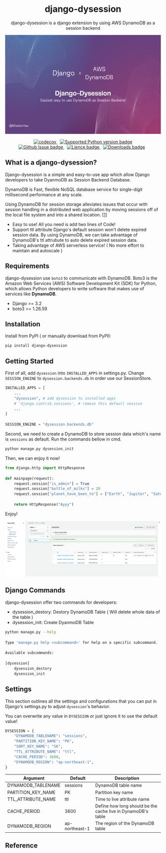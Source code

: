 <div align="center">
<h1>django-dysession</h1>
<p>django-dysession is a django extension by using AWS DynamoDB as a session backend</p>
<img src="asset/banner.png" alt="django-dysession" width="640" height="320" />
<!-- <img src="https://socialify.git.ci/MissterHao/django-dysession/image?description=1&font=Source%20Code%20Pro&language=1&name=1&owner=1&pattern=Plus&stargazers=1&theme=Light" alt="django-dysession" width="640" height="320" /> -->

<p align="center" >
<!-- First line -->
<a href="https://codecov.io/gh/MissterHao/django-dysession" style="margin-right: 8px;">
<img src="https://img.shields.io/codecov/c/gh/MissterHao/django-dysession?style=for-the-badge&token=M0U87NR9KI&logo=Codecov" alt="codecov" />
</a>
<a href="https://github.com/MissterHao/django-dysession">
<img src="https://img.shields.io/pypi/pyversions/django-dysession?style=for-the-badge&logo=Python" alt="Supported Python version badge" >
</a>
<br>
<!-- Second line -->
<a href="https://github.com/MissterHao/django-dysession" style="margin-right: 8px;">
<img src="https://img.shields.io/github/issues/MissterHao/django-dysession?style=for-the-badge" alt="Github Issue badge" />
</a>
<a href="https://github.com/MissterHao/django-dysession" style="margin-right: 8px;">
<img src="https://img.shields.io/github/license/MissterHao/django-dysession?style=for-the-badge" alt="Lience badge" />
</a>
<a href="https://github.com/MissterHao/django-dysession" style="margin-right: 8px;">
<img src="https://img.shields.io/pypi/dm/django-dysession?logo=python&style=for-the-badge" alt="Downloads badge" />
</a>
<br>
</p>
</div>


## What is a django-dysession?

Django-dysession is a simple and easy-to-use app which allow Django developers to take DyanmoDB as Session Backend Database.

DynamoDB is Fast, flexible NoSQL database service for single-digit millisecond performance at any scale.

Using DynamoDB for session storage alleviates issues that occur with session handling in a distributed web application by moving sessions off of the local file system and into a shared location. [[1]]

+ Easy to use! All you need is add two lines of Code!
+ Support ttl attribute
  Django's default session won't delete expired session data.
  By using DynamoDB, we can take advantage of DynamoDB's ttl attrubute to auto delete expired session data.
+ Taking advantage of AWS serverless service! ( No more effort to maintain and autoscale )


## Requirements
django-dysession use `boto3` to communicate with DynamoDB.
Boto3 is the Amazon Web Services (AWS) Software Development Kit (SDK) for Python, which allows Python developers to write software that makes use of services like **DynamoDB**.

+ Django >= 3.2
+ boto3 >= 1.26.59

## Installation

Install from PyPI ( or manually download from PyPI):
```bash
pip install django-dysession
```

## Getting Started
First of all, add `dysession` into `INSTALLED_APPS` in settings.py.
Change `SESSION_ENGINE` to `dysession.backends.db` in order use our SessionStore.
```python
INSTALLED_APPS = [
    ...
    "dysession", # add dysession to installed apps
    # 'django.contrib.sessions', # remove this default session
    ...
]

SESSION_ENGINE = "dysession.backends.db"
```

Second, we need to create a DynamoDB to store session data which's name is `sessions` as default.
Run the commands bellow in cmd.
```bash
python manage.py dysession_init
```

Then, we can enjoy it now!
```python
from django.http import HttpResponse

def mainpage(request):
    request.session["is_admin"] = True
    request.session["bottle_of_milks"] = 20
    request.session["planet_have_been_to"] = ["Earth", "Jupiter", "Saturn"]

    return HttpResponse("Ayyy")
```

Enjoy!

![](asset/dynamodb-real-demo-image.png)


## Django Commands

django-dysession offer two commands for developers:
+ dysession_destory: Destory DynamoDB Table ( Will delete whole data of the table )
+ dysession_init: Create DyanmoDB Table

```bash
python manage.py --help

Type 'manage.py help <subcommand>' for help on a specific subcommand.

Available subcommands:

[dysession]
    dysession_destory
    dysession_init
```

## Settings

This section outlines all the settings and configurations that you can put in Django's settings.py to adjust `dysession`'s behavior.

You can overwrite any value in `DYSESSION` or just ignore it to use the default value!
```python
DYSESSION = {
    "DYNAMODB_TABLENAME": "sessions",
    "PARTITION_KEY_NAME": "PK",
    "SORT_KEY_NAME": "SK",
    "TTL_ATTRIBUTE_NAME": "ttl",
    "CACHE_PERIOD": 3600,
    "DYNAMODB_REGION": "ap-northeast-1",
}
```


| Argument           | Default        | Description                                                  |
| ------------------ | -------------- | ------------------------------------------------------------ |
| DYNAMODB_TABLENAME | sessions       | DynamoDB table name                                          |
| PARTITION_KEY_NAME | PK             | Partition key name                                           |
| TTL_ATTRIBUTE_NAME | ttl            | Time to live attribute name                                  |
| CACHE_PERIOD       | 3600           | Define how long should be the cache live in DynamoDB's table |
| DYNAMODB_REGION    | ap-northeast-1 | The region of the DynamoDB table                             |





## Reference

[1]: https://docs.aws.amazon.com/aws-sdk-php/v2/guide/feature-dynamodb-session-handler.html